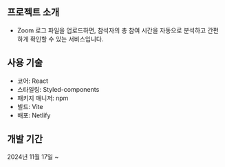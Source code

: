 ## 프로젝트 소개

- Zoom 로그 파일을 업로드하면, 참석자의 총 참여 시간을 자동으로 분석하고 간편하게 확인할 수 있는 서비스입니다.

## 사용 기술

- 코어: React
- 스타일링: Styled-components
- 패키지 매니저: npm
- 빌드: Vite
- 배포: Netlify

## 개발 기간

2024년 11월 17일 ~
